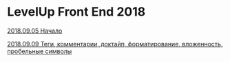 # LevelUp Front End 2018

[2018.09.05 Начало](/articles/2018.09.05)

[2018.09.09 Теги, комментарии, доктайп, форматирование, вложенность, пробельные символы](/articles/2018.09.09)